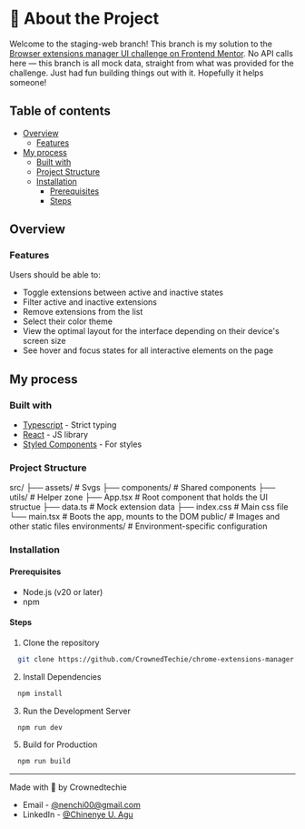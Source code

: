# 🧩 About the Project

Welcome to the staging-web branch! This branch is my solution to the [Browser extensions manager UI challenge on Frontend Mentor](https://www.frontendmentor.io/challenges/browser-extension-manager-ui-yNZnOfsMAp). No API calls here — this branch is all mock data, straight from what was provided for the challenge. Just had fun building things out with it. Hopefully it helps someone!

## Table of contents

- [Overview](#overview)
  - [Features](#features)
- [My process](#my-process)
  - [Built with](#built-with)
  - [Project Structure](#project-structure)
  - [Installation](#installation)
    - [Prerequisites](#prerequisites)
    - [Steps](#steps)

## Overview

### Features

Users should be able to:

- Toggle extensions between active and inactive states
- Filter active and inactive extensions
- Remove extensions from the list
- Select their color theme
- View the optimal layout for the interface depending on their device's screen size
- See hover and focus states for all interactive elements on the page

## My process

### Built with

- [Typescript](https://www.typescriptlang.org/) - Strict typing
- [React](https://reactjs.org/) - JS library
- [Styled Components](https://styled-components.com/) - For styles

### Project Structure

src/
├── assets/        # Svgs
├── components/    # Shared components
├── utils/         # Helper zone
├── App.tsx        # Root component that holds the UI structue
├── data.ts        # Mock extension data 
├── index.css      # Main css file
└── main.tsx       # Boots the app, mounts <App /> to the DOM
public/            # Images and other static files
environments/      # Environment-specific configuration

### Installation

#### Prerequisites

- Node.js (v20 or later)
- npm


#### Steps

1. Clone the repository
```sh
  git clone https://github.com/CrownedTechie/chrome-extensions-manager.git
```

2. Install Dependencies
```sh
  npm install 
```

3. Run the Development Server
```sh
  npm run dev
```

5. Build for Production
```sh
  npm run build
```

***
Made with 🩷 by Crownedtechie 
- Email - [@nenchi00@gmail.com](mailto:nenchi00@gmail.com)
- LinkedIn - [@Chinenye U. Agu](https://www.linkedin.com/in/chinenye-u-agu-53b715193/)
